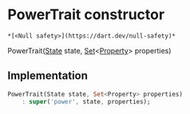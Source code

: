 


# PowerTrait constructor




    *[<Null safety>](https://dart.dev/null-safety)*



PowerTrait([State](../../yonomi-sdk/State-class.md) state, [Set](https://api.flutter.dev/flutter/dart-core/Set-class.html)&lt;[Property](../../yonomi-sdk/Property-class.md)> properties)





## Implementation

```dart
PowerTrait(State state, Set<Property> properties)
    : super('power', state, properties);
```







